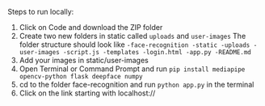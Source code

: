 Steps to run locally:
1. Click on Code and download the ZIP folder
2. Create two new folders in static called `uploads` and `user-images`
   The folder structure should look like
   `-face-recognition
       -static
           -uploads
           -user-images
           -script.js
       -templates
           -login.html
       -app.py
       -README.md`
4. Add your images in static/user-images
5. Open Terminal or Command Prompt and run `pip install mediapipe opencv-python flask deepface numpy`
6. cd to the folder face-recognition and run `python app.py` in the terminal
7. Click on the link starting with localhost://

